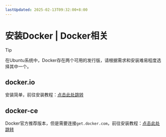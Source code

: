```yaml
---
lastUpdated: 2025-02-13T09:32:00+8:00
---
```


# 安装Docker | Docker相关

> [!TIP]
> 在Ubuntu系统中，Docker存在两个可用的发行版，请根据需求和安装难易程度选择其中一个。

## docker.io

安装简单，前往安装教程：[点击此处跳转](/Docker/InstallIO)

## docker-ce

Docker官方推荐版本，但是需要连接```get.docker.com```，前往安装教程：[点击此处跳转](/Docker/InstallCE)
